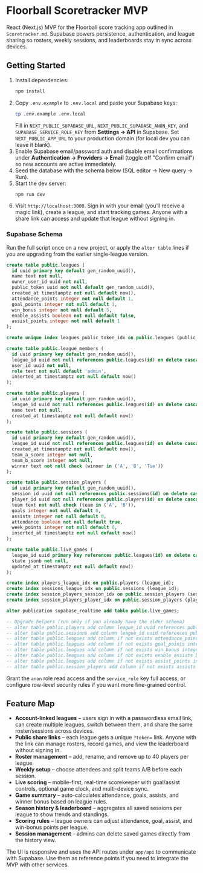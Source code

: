 # Floorball Scoretracker MVP

React (Next.js) MVP for the Floorball score tracking app outlined in `Scoretracker.md`. Supabase powers persistence, authentication, and league sharing so rosters, weekly sessions, and leaderboards stay in sync across devices.

## Getting Started

1. Install dependencies:
   ```bash
   npm install
   ```
2. Copy `.env.example` to `.env.local` and paste your Supabase keys:
   ```bash
   cp .env.example .env.local
   ```
   Fill in `NEXT_PUBLIC_SUPABASE_URL`, `NEXT_PUBLIC_SUPABASE_ANON_KEY`, and `SUPABASE_SERVICE_ROLE_KEY` from **Settings → API** in Supabase. Set `NEXT_PUBLIC_APP_URL` to your production domain (for local dev you can leave it blank).
3. Enable Supabase email/password auth and disable email confirmations under **Authentication → Providers → Email** (toggle off "Confirm email") so new accounts are active immediately.
4. Seed the database with the schema below (SQL editor → New query → Run).
5. Start the dev server:
   ```bash
   npm run dev
   ```
6. Visit `http://localhost:3000`. Sign in with your email (you’ll receive a magic link), create a league, and start tracking games. Anyone with a share link can access and update that league without signing in.

### Supabase Schema

Run the full script once on a new project, or apply the `alter table` lines if you are upgrading from the earlier single-league version.

```sql
create table public.leagues (
  id uuid primary key default gen_random_uuid(),
  name text not null,
  owner_user_id uuid not null,
  public_token uuid not null default gen_random_uuid(),
  created_at timestamptz not null default now(),
  attendance_points integer not null default 1,
  goal_points integer not null default 1,
  win_bonus integer not null default 5,
  enable_assists boolean not null default false,
  assist_points integer not null default 1
);

create unique index leagues_public_token_idx on public.leagues (public_token);

create table public.league_members (
  id uuid primary key default gen_random_uuid(),
  league_id uuid not null references public.leagues(id) on delete cascade,
  user_id uuid not null,
  role text not null default 'admin',
  inserted_at timestamptz not null default now()
);

create table public.players (
  id uuid primary key default gen_random_uuid(),
  league_id uuid not null references public.leagues(id) on delete cascade,
  name text not null,
  created_at timestamptz not null default now()
);

create table public.sessions (
  id uuid primary key default gen_random_uuid(),
  league_id uuid not null references public.leagues(id) on delete cascade,
  created_at timestamptz not null default now(),
  team_a_score integer not null,
  team_b_score integer not null,
  winner text not null check (winner in ('A', 'B', 'Tie'))
);

create table public.session_players (
  id uuid primary key default gen_random_uuid(),
  session_id uuid not null references public.sessions(id) on delete cascade,
  player_id uuid not null references public.players(id) on delete cascade,
  team text not null check (team in ('A', 'B')),
  goals integer not null default 0,
  assists integer not null default 0,
  attendance boolean not null default true,
  week_points integer not null default 0,
  inserted_at timestamptz not null default now()
);

create table public.live_games (
  league_id uuid primary key references public.leagues(id) on delete cascade,
  state jsonb not null,
  updated_at timestamptz not null default now()
);

create index players_league_idx on public.players (league_id);
create index sessions_league_idx on public.sessions (league_id);
create index session_players_session_idx on public.session_players (session_id);
create index session_players_player_idx on public.session_players (player_id);

alter publication supabase_realtime add table public.live_games;

-- Upgrade helpers (run only if you already have the older schema)
-- alter table public.players add column league_id uuid references public.leagues(id) on delete cascade;
-- alter table public.sessions add column league_id uuid references public.leagues(id) on delete cascade;
-- alter table public.leagues add column if not exists attendance_points integer not null default 1;
-- alter table public.leagues add column if not exists goal_points integer not null default 1;
-- alter table public.leagues add column if not exists win_bonus integer not null default 5;
-- alter table public.leagues add column if not exists enable_assists boolean not null default false;
-- alter table public.leagues add column if not exists assist_points integer not null default 1;
-- alter table public.session_players add column if not exists assists integer not null default 0;
```

Grant the `anon` role read access and the `service_role` key full access, or configure row-level security rules if you want more fine-grained control.

## Feature Map

- **Account-linked leagues** – users sign in with a passwordless email link, can create multiple leagues, switch between them, and share the same roster/sessions across devices.
- **Public share links** – each league gets a unique `?token=` link. Anyone with the link can manage rosters, record games, and view the leaderboard without signing in.
- **Roster management** – add, rename, and remove up to 40 players per league.
- **Weekly setup** – choose attendees and split teams A/B before each session.
- **Live scoring** – mobile-first, real-time scorekeeper with goal/assist controls, optional game clock, and multi-device sync.
- **Game summary** – auto-calculates attendance, goals, assists, and winner bonus based on league rules.
- **Season history & leaderboard** – aggregates all saved sessions per league to show trends and standings.
- **Scoring rules** – league owners can adjust attendance, goal, assist, and win-bonus points per league.
- **Session management** – admins can delete saved games directly from the history view.

The UI is responsive and uses the API routes under `app/api` to communicate with Supabase. Use them as reference points if you need to integrate the MVP with other services.
